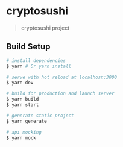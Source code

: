 # cryptosushi

> cryptosushi project

## Build Setup

``` bash
# install dependencies
$ yarn # Or yarn install

# serve with hot reload at localhost:3000
$ yarn dev

# build for production and launch server
$ yarn build
$ yarn start

# generate static project
$ yarn generate

# api mocking
$ yarn mock
```


